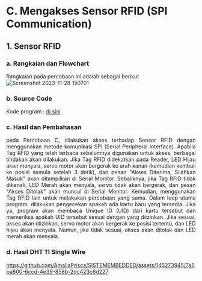 # C. Mengakses Sensor RFID (SPI Communication)
## 1. Sensor RFID
### a. Rangkaian dan Flowchart
Rangkaian pada percobaan ini adalah sebagai berikut
![Screenshot 2023-11-28 150701](https://github.com/AmaliaPrisca/SISTEMEMBEDDED/assets/145273945/3d1cba70-1a64-45ac-8bea-30f2455db8da)

### b. Source Code
Kode program : <a href="https://github.com/AmaliaPrisca/SISTEMEMBEDDED/blob/master/Job%202/3.%20RFID/C.%20Mengakses%20Sensor%20RFID%20(SPI%20Communication)/RFID_1/RFID_1.ino">di sini</a>

### c. Hasil dan Pembahasan
<p align="justify">pada Percobaan C, dilakukan akses terhadap Sensor RFID dengan menggunakan metode komunikasi SPI (Serial Peripheral Interface). Apabila Tag RFID yang telah terbaca sebelumnya digunakan untuk akses, berbagai tindakan akan dilakukan. Jika Tag RFID didekatkan pada Reader, LED Hijau akan menyala, servo motor akan bergerak ke arah kanan (kemudian kembali ke posisi semula setelah 3 detik), dan pesan "Akses Diterima, Silahkan Masuk" akan ditampilkan di Serial Monitor. Sebaliknya, jika Tag RFID tidak dikenali, LED Merah akan menyala, servo tidak akan bergerak, dan pesan "Akses Ditolak" akan muncul di Serial Monitor. Kemudian, menggunakan Tag RFID lain untuk melakukan percobaan yang sama.
Dalam loop utama program, dilakukan pengecekan apakah ada kartu baru yang tersedia. Jika ya, program akan membaca Unique ID (UID) dari kartu tersebut dan memeriksa apakah UID tersebut sesuai dengan yang diizinkan. Jika sesuai, akses akan diizinkan, servo motor akan bergerak ke posisi tertentu, dan LED hijau akan menyala. Namun, jika tidak sesuai, akses akan ditolak dan LED merah akan menyala.

### d. Hasil DHT 11 Single Wire
https://github.com/AmaliaPrisca/SISTEMEMBEDDED/assets/145273945/7a5ba800-6ccd-4e39-858b-2dc423c6d227
